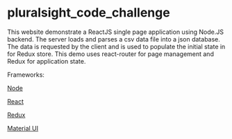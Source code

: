# pluralsight_code_challenge

This website demonstrate a ReactJS single page application using Node.JS backend.
The server loads and parses a csv data file into a json database.
The data is requested by the client and is used to populate the initial state in for Redux store.
This demo uses react-router for page management and Redux for application state.


Frameworks:

<a href="https://nodejs.org/">Node</a>

<a href="https://reactjs.org/">React</a>

<a href="https://redux.js.org/">Redux</a>

<a href="https://material-ui.com">Material UI</a>

